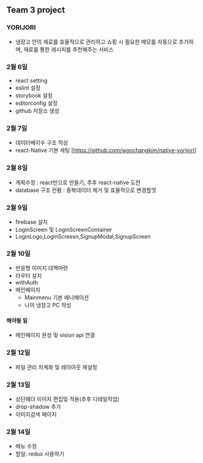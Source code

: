 ## Team 3 project

### YORIJORI
  - 냉장고 안의 재료를 효율적으로 관리하고 쇼핑 시 필요한 메모를 자동으로 추가하며, 재료를 통한 레시피를 추천해주는 서비스

### 2월 6일
  - react setting
  - eslint 설정
  - storybook 설정
  - editorconfig 설정
  - github 저장소 생성

### 2월 7일
  - 데이터베이수 구조 작성
  - react-Native 기본 세팅 [https://github.com/wonchangkim/native-yorijori]

### 2월 8일
  - 계획수정 : react만으로 만들기, 추후 react-native 도전
  - database 구조 컨펌 : 중복데이터 제거 및 효율적으로 변경할껏

### 2월 9일
  - firebase 설치
  - LoginScreen 및 LoginScreenContainer
  - LoginLogo,LoginScreesn,SignupModal,SignupScreen

### 2월 10일
  - 반응형 이미지 대첵마련
  - 라우터 설치
  - withAuth
  - 메인페이지
    - Mainmenu 기본 에니메이션
    - 나의 냉장고 PC 작성

  #### 해야될 일
   - 메인페이지 완성 및 vision api 연결

### 2월 12일
  - 파일 관리 차계화 및 레이아웃 제설정

### 2월 13일
  - 상단헤더 이미지 편집및 적용(추후 디테일작업)
  - drop-shadow 추가
  - 이미지검색 페이지
### 2월 14일
  - 메뉴 수정
  - 할일: redux 사용하기

